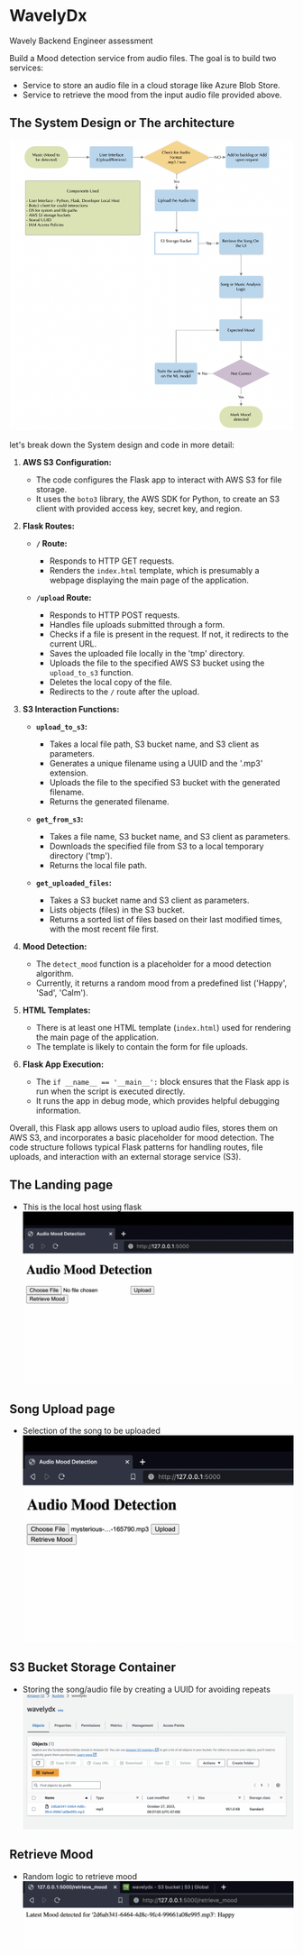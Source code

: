 # WavelyDx
Wavely Backend Engineer assessment

Build a Mood detection service from audio files. The goal is to build two services:

- Service to store an audio file in a cloud storage like Azure Blob Store.
- Service to retrieve the mood from the input audio file provided above.

## The System Design or The architecture 

![Project Logo](Screenshots/Architecture.png)


let's break down the System design and code in more detail:

1. **AWS S3 Configuration:**
   - The code configures the Flask app to interact with AWS S3 for file storage.
   - It uses the `boto3` library, the AWS SDK for Python, to create an S3 client with provided access key, secret key, and region.

2. **Flask Routes:**
   - **`/` Route:**
      - Responds to HTTP GET requests.
      - Renders the `index.html` template, which is presumably a webpage displaying the main page of the application.

   - **`/upload` Route:**
      - Responds to HTTP POST requests.
      - Handles file uploads submitted through a form.
      - Checks if a file is present in the request. If not, it redirects to the current URL.
      - Saves the uploaded file locally in the 'tmp' directory.
      - Uploads the file to the specified AWS S3 bucket using the `upload_to_s3` function.
      - Deletes the local copy of the file.
      - Redirects to the `/` route after the upload.

3. **S3 Interaction Functions:**
   - **`upload_to_s3`:**
      - Takes a local file path, S3 bucket name, and S3 client as parameters.
      - Generates a unique filename using a UUID and the '.mp3' extension.
      - Uploads the file to the specified S3 bucket with the generated filename.
      - Returns the generated filename.

   - **`get_from_s3`:**
      - Takes a file name, S3 bucket name, and S3 client as parameters.
      - Downloads the specified file from S3 to a local temporary directory ('tmp').
      - Returns the local file path.

   - **`get_uploaded_files`:**
      - Takes a S3 bucket name and S3 client as parameters.
      - Lists objects (files) in the S3 bucket.
      - Returns a sorted list of files based on their last modified times, with the most recent file first.

4. **Mood Detection:**
   - The `detect_mood` function is a placeholder for a mood detection algorithm.
   - Currently, it returns a random mood from a predefined list ('Happy', 'Sad', 'Calm').

5. **HTML Templates:**
   - There is at least one HTML template (`index.html`) used for rendering the main page of the application.
   - The template is likely to contain the form for file uploads.

6. **Flask App Execution:**
   - The `if __name__ == '__main__':` block ensures that the Flask app is run when the script is executed directly.
   - It runs the app in debug mode, which provides helpful debugging information.

Overall, this Flask app allows users to upload audio files, stores them on AWS S3, and incorporates a basic placeholder for mood detection. The code structure follows typical Flask patterns for handling routes, file uploads, and interaction with an external storage service (S3).

## The Landing page
- This is the local host using flask
![Project Logo](Screenshots/Landingpage.png)
## Song Upload page
- Selection of the song to be uploaded
![Project Logo](Screenshots/Songupload.png)
## S3 Bucket Storage Container 
- Storing the song/audio file by creating a UUID for avoiding repeats
![Project Logo](Screenshots/S3_Bucket.png)
## Retrieve Mood
- Random logic to retrieve mood
![Project Logo](Screenshots/Result.png)

